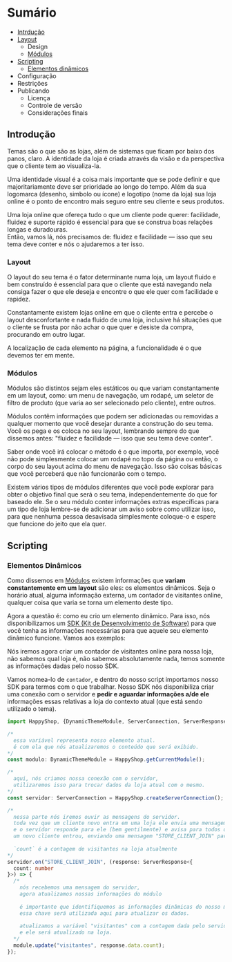 # Sumário
* [Intrdução](#introducao)
* [Layout](#layout)
  * Design
  * [Módulos](#scripting)
* [Scripting](#scripting)
  * [Elementos dinâmicos](#elementos-dinâmicos)
* Configuração
* Restrições
* Publicando
  * Licença
  * Controle de versão
  * Considerações finais
  
## Introdução
Temas são o que são as lojas, além de sistemas que ficam por baixo dos panos, claro. 
A identidade da loja é criada através da visão e da perspectiva que o cliente tem ao visualiza-la.

Uma identidade visual é a coisa mais importante que se pode definir e que majoritariamente deve ser prioridade ao longo do tempo.
Além da sua logomarca (desenho, simbolo ou ícone) e logotipo (nome da loja) sua loja online é o ponto de encontro mais seguro
entre seu cliente e seus produtos.

Uma loja online que ofereça tudo o que um cliente pode querer: facilidade, fluidez e suporte rápido é essencial para que se construa boas relações longas e duradouras.\
Então, vamos lá, nós precisamos de: fluidez e facilidade — isso que seu tema deve conter e nós o ajudaremos a ter isso.
  
### Layout
O layout do seu tema é o fator determinante numa loja, 
um layout fluido e bem construído é essencial para que o cliente que está navegando nela consiga fazer o que ele deseja
e encontre o que ele quer com facilidade e rapidez.

Constantamente existem lojas online em que o cliente entra e percebe o layout desconfortante e nada fluido de uma loja,
inclusive há situações que o cliente se frusta por não achar o que quer e desiste da compra, procurando em outro lugar.

A localização de cada elemento na página, a funcionalidade é o que devemos ter em mente.

### Módulos
Módulos são distintos sejam eles estáticos ou que variam constantamente em um layout, como:
um menu de navegação, um rodapé, um seletor de filtro de produto (que varia ao ser selecionado pelo cliente), entre outros.

Módulos contêm informações que podem ser adicionadas ou removidas a qualquer momento que você desejar durante a construção do seu tema.
Você os pega e os coloca no seu layout, lembrando sempre do que dissemos antes: "fluidez e facilidade — isso que seu tema deve conter".

Saber onde você irá colocar o método é o que importa, por exemplo, você não pode simplesmente colocar um rodapé no topo da página
ou então, o corpo do seu layout acima do menu de navegação. Isso são coisas básicas que você perceberá que não funcionarão com o tempo.

Existem vários tipos de módulos diferentes que você pode explorar para obter o objetivo final que será o seu tema, independentemente do que for baseado ele.
Se o seu módulo conter informações extras específicas para um tipo de loja lembre-se de adicionar um aviso sobre como utilizar isso, para que nenhuma
pessoa desavisada simplesmente coloque-o e espere que funcione do jeito que ela quer.

## Scripting

### Elementos Dinâmicos
Como dissemos em [Módulos](#módulos) existem informações que **variam constantemente em um layout** são eles: os elementos dinâmicos.
Seja o horário atual, alguma informação externa, um contador de visitantes online, qualquer coisa que varia se torna um elemento deste tipo.

Agora a questão é: como eu crio um elemento dinâmico.
Para isso, nós disponibilizamos um [SDK (Kit de Desenvolvimento de Software)](https://github.com/hs-org) para que você tenha as informações necessárias para que aquele seu elemento dinâmico funcione. Vamos aos exemplos:

Nós iremos agora criar um contador de visitantes online para nossa loja,
não sabemos qual loja é, não sabemos absolutamente nada, temos somente as informações dadas pelo nosso SDK.

Vamos nomea-lo de `contador`, e dentro do nosso script importamos nosso SDK para termos com o que trabalhar.
Nosso SDK nôs disponibiliza criar uma conexão com o servidor e **pedir e aguardar informações a/de ele** informações essas
relativas a loja do contexto atual (que está sendo utilizado o tema).
```ts
import HappyShop, {DynamicThemeModule, ServerConnection, ServerResponse} from '@hs-org/hs-theme-sdk'

/*
  essa variável representa nosso elemento atual.
  é com ela que nós atualizaremos o conteúdo que será exibido.
*/
const modulo: DynamicThemeModule = HappyShop.getCurrentModule();

/*
  aqui, nós criamos nossa conexão com o servidor,
  utilizaremos isso para trocar dados da loja atual com o mesmo.
*/
const servidor: ServerConnection = HappyShop.createServerConnection();

/*
  nessa parte nós iremos ouvir as mensagens do servidor.
  toda vez que um cliente novo entra em uma loja ele envia uma mensagem para o servidor, um oi.
  e o servidor responde para ele (bem gentilmente) e avisa para todos que estão ouvindo
  um novo cliente entrou, enviando uma mensagem "STORE_CLIENT_JOIN" para todos
 
  `count` é a contagem de visitantes na loja atualmente
*/
servidor.on("STORE_CLIENT_JOIN", (response: ServerResponse<{
  count: number
}>) => {
  /*
    nós recebemos uma mensagem do servidor,
    agora atualizamos nossas informações do módulo
    
    é importante que identifiquemos as informações dinâmicas do nosso módulo com uma chave,
    essa chave será utilizada aqui para atualizar os dados.
    
    atualizamos a variável "visitantes" com a contagem dada pelo servidor
    e ele será atualizado na loja.
  */
  module.update("visitantes", response.data.count);
});
```

